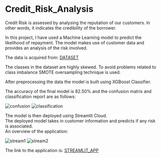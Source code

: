 # Credit_Risk_Analysis
Credit Risk is assessed by analysing the reputation of our customers. In other words, it indicates the credibility of the borrower.  

In this project, I have used a Machine Learning model to predict the likelihood of repayment.
The model makes use of customer data and provides an analysis of the risk involved.  

The data is acquired from: [DATASET](https://www.kaggle.com/datasets/ppb00x/credit-risk-customers)  

The classes in the dataset are highly skewed. To avoid problems related to class imbalance SMOTE oversampling technique is used. 

After preprocessing the data the model is built using XGBoost Classifier.  

The accuracy of the final model is 82.50% and the confusion matrix and classification report are as follows:  

  

  
![confusion](https://github.com/ISHA-2112/Credit_Risk_Analysis/assets/89999331/554a85ba-f40d-496b-bcb3-f50aada95fc4)
![classification](https://github.com/ISHA-2112/Credit_Risk_Analysis/assets/89999331/cb54f28b-fdd7-450b-aaf3-69aefe8825a7)

  
The model is then deployed using Streamlit Cloud.  
The deployed model takes in customer information and predicts if any risk is associated.  
An overview of the application:    

  
![stream1](https://github.com/ISHA-2112/Credit_Risk_Analysis/assets/89999331/e1f90fff-3039-4747-a4f0-52050f926477)
![stream2](https://github.com/ISHA-2112/Credit_Risk_Analysis/assets/89999331/0da5a567-bcf6-4688-b2aa-1f31fc992ec6)  

  
The link to the application is: [STREAMLIT_APP](https://creditriskanalysis-isha-2112.streamlit.app/)
